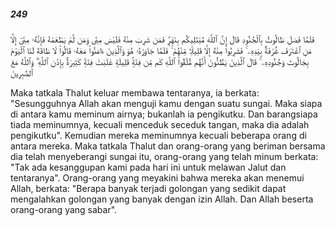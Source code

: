 ##### 249

<span class="ayah">فَلَمَّا فَصَلَ طَالُوتُ بِٱلْجُنُودِ قَالَ إِنَّ ٱللَّهَ مُبْتَلِيكُم بِنَهَرٍۢ فَمَن شَرِبَ مِنْهُ فَلَيْسَ مِنِّى وَمَن لَّمْ يَطْعَمْهُ فَإِنَّهُۥ مِنِّىٓ إِلَّا مَنِ ٱغْتَرَفَ غُرْفَةًۢ بِيَدِهِۦ ۚ فَشَرِبُوا۟ مِنْهُ إِلَّا قَلِيلًۭا مِّنْهُمْ ۚ فَلَمَّا جَاوَزَهُۥ هُوَ وَٱلَّذِينَ ءَامَنُوا۟ مَعَهُۥ قَالُوا۟ لَا طَاقَةَ لَنَا ٱلْيَوْمَ بِجَالُوتَ وَجُنُودِهِۦ ۚ قَالَ ٱلَّذِينَ يَظُنُّونَ أَنَّهُم مُّلَٰقُوا۟ ٱللَّهِ كَم مِّن فِئَةٍۢ قَلِيلَةٍ غَلَبَتْ فِئَةًۭ كَثِيرَةًۢ بِإِذْنِ ٱللَّهِ ۗ وَٱللَّهُ مَعَ ٱلصَّٰبِرِينَ</span>

<span class="ayah_translation">Maka tatkala Thalut keluar membawa tentaranya, ia berkata: "Sesungguhnya Allah akan menguji kamu dengan suatu sungai. Maka siapa di antara kamu meminum airnya; bukanlah ia pengikutku. Dan barangsiapa tiada meminumnya, kecuali menceduk seceduk tangan, maka dia adalah pengikutku". Kemudian mereka meminumnya kecuali beberapa orang di antara mereka. Maka tatkala Thalut dan orang-orang yang beriman bersama dia telah menyeberangi sungai itu, orang-orang yang telah minum berkata: "Tak ada kesanggupan kami pada hari ini untuk melawan Jalut dan tentaranya". Orang-orang yang meyakini bahwa mereka akan menemui Allah, berkata: "Berapa banyak terjadi golongan yang sedikit dapat mengalahkan golongan yang banyak dengan izin Allah. Dan Allah beserta orang-orang yang sabar".</span>
